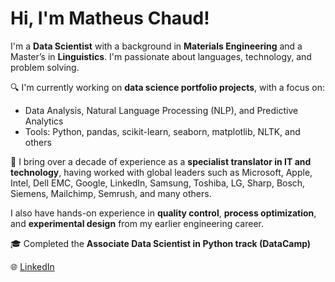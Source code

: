 # Hi, I'm Matheus Chaud!

I'm a **Data Scientist** with a background in **Materials Engineering** and a Master’s in **Linguistics**. I'm passionate about languages, technology, and problem solving.

🔍 I'm currently working on **data science portfolio projects**, with a focus on:
- Data Analysis, Natural Language Processing (NLP), and Predictive Analytics
- Tools: Python, pandas, scikit-learn, seaborn, matplotlib, NLTK, and others

💼 I bring over a decade of experience as a **specialist translator in IT and technology**, having worked with global leaders such as Microsoft, Apple, Intel, Dell EMC, Google, LinkedIn, Samsung, Toshiba, LG, Sharp, Bosch, Siemens, Mailchimp, Semrush, and many others.  

I also have hands-on experience in **quality control**, **process optimization**, and **experimental design** from my earlier engineering career.

🎓 Completed the **Associate Data Scientist in Python track (DataCamp)**

🌐 [LinkedIn](https://www.linkedin.com/in/matheus-chaud/)
